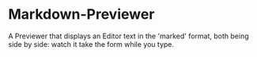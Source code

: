 # Markdown-Previewer
A Previewer that displays an Editor text in the 'marked' format, both being side by side: watch it take the form while you type.
